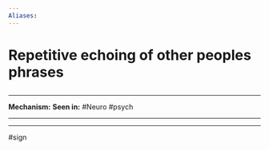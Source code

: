 ```yaml
---
Aliases:
---
```

# Repetitive echoing of other peoples phrases
##
###

---
**Mechanism:**
**Seen in:** #Neuro #psych 

---


---
#sign 